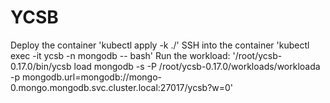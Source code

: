 # YCSB
Deploy the container 'kubectl apply -k ./'
SSH into the container 'kubectl exec -it ycsb -n mongodb -- bash'
Run the workload:
'/root/ycsb-0.17.0/bin/ycsb load mongodb -s -P /root/ycsb-0.17.0/workloads/workloada -p mongodb.url=mongodb://mongo-0.mongo.mongodb.svc.cluster.local:27017/ycsb?w=0'

